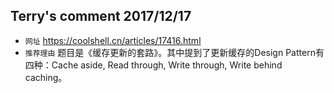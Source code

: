 ## Terry's comment 2017/12/17

* `网址` https://coolshell.cn/articles/17416.html
* `推荐理由` 题目是《缓存更新的套路》。其中提到了更新缓存的Design Pattern有四种：Cache aside, Read through, Write through, Write behind caching。
